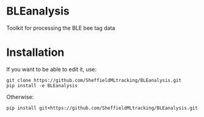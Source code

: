 # BLEanalysis
Toolkit for processing the BLE bee tag data

# Installation

If you want to be able to edit it, use:
```
git clone https://github.com/SheffieldMLtracking/BLEanalysis.git
pip install -e BLEanalysis
```

Otherwise:
```
pip install git+https://github.com/SheffieldMLtracking/BLEanalysis.git
```

